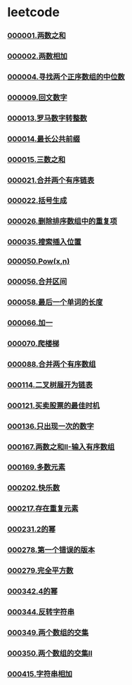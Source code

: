 # leetcode

### [000001.两数之和](https://github.com/vjudge/leetcode/tree/master/000001-000500/000001.两数之和)
### [000002.两数相加](https://github.com/vjudge/leetcode/tree/master/000001-000500/000002.两数相加)
### []()
### [000004.寻找两个正序数组的中位数](https://github.com/vjudge/leetcode/tree/master/000001-000500/000004.寻找两个正序数组的中位数)
### []()
### []()
### []()
### [000009.回文数字](https://github.com/vjudge/leetcode/tree/master/000001-000500/000009.回文数字)
### []()
### [000013.罗马数字转整数](https://github.com/vjudge/leetcode/tree/master/000001-000500/000013.罗马数字转整数)
### [000014.最长公共前缀](https://github.com/vjudge/leetcode/tree/master/000001-000500/000014.最长公共前缀)
### [000015.三数之和](https://github.com/vjudge/leetcode/tree/master/000001-000500/000015.三数之和)
### []()
### [000021.合并两个有序链表](https://github.com/vjudge/leetcode/tree/master/000001-000500/000021.合并两个有序链表)
### [000022.括号生成](https://github.com/vjudge/leetcode/tree/master/000001-000500/000022.括号生成)
### []()
### [000026.删除排序数组中的重复项](https://github.com/vjudge/leetcode/tree/master/000001-000500/000026.删除排序数组中的重复项)
### []()
### [000035.搜索插入位置](https://github.com/vjudge/leetcode/tree/master/000001-000500/000035.搜索插入位置)
### []()
### [000050.Pow(x,n)](https://github.com/vjudge/leetcode/tree/master/000001-000500/000050.Pow(x,n))
### []()
### [000056.合并区间](https://github.com/vjudge/leetcode/tree/master/000001-000500/000056.合并区间)
### []()
### []()
### [000058.最后一个单词的长度](https://github.com/vjudge/leetcode/tree/master/000001-000500/000058.最后一个单词的长度)
### []()
### [000066.加一](https://github.com/vjudge/leetcode/tree/master/000001-000500/000066.加一)
### []()
### [000070.爬楼梯](https://github.com/vjudge/leetcode/tree/master/000001-000500/000070.爬楼梯)
### []()
### [000088.合并两个有序数组](https://github.com/vjudge/leetcode/tree/master/000001-000500/000088.合并两个有序数组)
### []()
### [000114.二叉树展开为链表](https://github.com/vjudge/leetcode/tree/master/000001-000500/000114.二叉树展开为链表)
### []()
### [000121.买卖股票的最佳时机](https://github.com/vjudge/leetcode/tree/master/000001-000500/000121.买卖股票的最佳时机)
### []()
### [000136.只出现一次的数字](https://github.com/vjudge/leetcode/tree/master/000001-000500/000136.只出现一次的数字)
### []()
### [000167.两数之和II-输入有序数组](https://github.com/vjudge/leetcode/tree/master/000001-000500/000167.两数之和II-输入有序数组)
### []()
### [000169.多数元素](https://github.com/vjudge/leetcode/tree/master/000001-000500/000169.多数元素)
### []()
### [000202.快乐数](https://github.com/vjudge/leetcode/tree/master/000001-000500/000202.快乐数)
### []()
### [000217.存在重复元素](https://github.com/vjudge/leetcode/tree/master/000001-000500/000217.存在重复元素)
### []()
### [000231.2的幂](https://github.com/vjudge/leetcode/tree/master/000001-000500/000231.2的幂)
### []()
### [000278.第一个错误的版本](https://github.com/vjudge/leetcode/tree/master/000001-000500/000278.第一个错误的版本)
### [000279.完全平方数](https://github.com/vjudge/leetcode/tree/master/000001-000500/000279.完全平方数)
### []()
### [000342.4的幂](https://github.com/vjudge/leetcode/tree/master/000001-000500/000342.4的幂)
### []()
### [000344.反转字符串](https://github.com/vjudge/leetcode/tree/master/000001-000500/000344.反转字符串)
### []()
### [000349.两个数组的交集](https://github.com/vjudge/leetcode/tree/master/000001-000500/000349.两个数组的交集)
### [000350.两个数组的交集II](https://github.com/vjudge/leetcode/tree/master/000001-000500/000350.两个数组的交集II)
### []()
### [000415.字符串相加](https://github.com/vjudge/leetcode/tree/master/000001-000500/000415.字符串相加)
### []()
